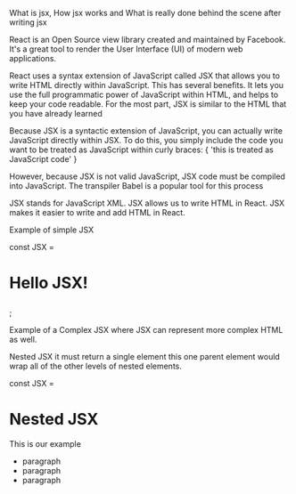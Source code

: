 What is jsx,
How jsx works and
What is really done behind the scene after writing jsx

React is an Open Source view library created and maintained by Facebook. It's a great tool to render the User Interface (UI) of modern web applications.

React uses a syntax extension of JavaScript called JSX that allows you to write HTML directly within JavaScript. This has several benefits. It lets you use the full programmatic power of JavaScript within HTML, and helps to keep your code readable. For the most part, JSX is similar to the HTML that you have already learned

Because JSX is a syntactic extension of JavaScript, you can actually write JavaScript directly within JSX. To do this, you simply include the code you want to be treated as JavaScript within curly braces: { 'this is treated as JavaScript code' }

However, because JSX is not valid JavaScript, JSX code must be compiled into JavaScript. The transpiler Babel is a popular tool for this process

JSX stands for JavaScript XML.
JSX allows us to write HTML in React.
JSX makes it easier to write and add HTML in React.


Example of simple JSX

const JSX = <h1>
Hello JSX!
</h1>;


Example of a Complex JSX where  JSX can represent more complex HTML as well.

Nested JSX it must return a single element this one parent element would wrap all of the other levels of nested elements.

const JSX =
<div>
<h1>Nested JSX</h1>
<p>This is our example</p>
<ul>
<li>paragraph</li>
<li>paragraph</li>
<li>paragraph</li>
</ul>
</div>